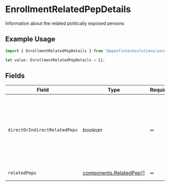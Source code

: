 # EnrollmentRelatedPepDetails

Information about the related politically exposed persons

## Example Usage

```typescript
import { EnrollmentRelatedPepDetails } from "@apexfintechsolutions/ascend-sdk/models/components";

let value: EnrollmentRelatedPepDetails = {};
```

## Fields

| Field                                                                                                 | Type                                                                                                  | Required                                                                                              | Description                                                                                           | Example                                                                                               |
| ----------------------------------------------------------------------------------------------------- | ----------------------------------------------------------------------------------------------------- | ----------------------------------------------------------------------------------------------------- | ----------------------------------------------------------------------------------------------------- | ----------------------------------------------------------------------------------------------------- |
| `directOrIndirectRelatedPeps`                                                                         | *boolean*                                                                                             | :heavy_minus_sign:                                                                                    | Indication as to whether or not an account has direct or indirect related politically exposed persons | true                                                                                                  |
| `relatedPeps`                                                                                         | [components.RelatedPep](../../models/components/relatedpep.md)[]                                      | :heavy_minus_sign:                                                                                    | Related Peps                                                                                          |                                                                                                       |